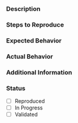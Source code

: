 ### Description

### Steps to Reproduce

### Expected Behavior

### Actual Behavior

### Additional Information

### Status
- [ ] Reproduced
- [ ] In Progress
- [ ] Validated
